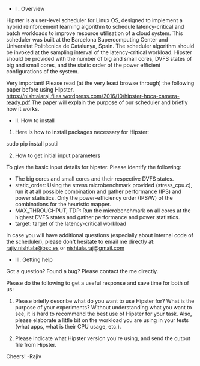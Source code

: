 * I . Overview

Hipster is a user-level scheduler for Linux OS, designed to implement a hybrid
reinforcement learning algorithm to schedule latency-critical and batch workloads to
improve resource utilisation of a cloud system.  This scheduler was built at the Barcelona
Supercomputing Center and Universitat Politècnica de Catalunya, Spain.  The scheduler
algorithm should be invoked at the sampling interval of the latency-critical workload.
Hipster should be provided with the number of big and small cores, DVFS states of big and small
cores, and the static order of the power efficient configurations of the system. 

Very important! Please read (at the very least browse through) the following paper before
using Hipster.
https://nishtalaraj.files.wordpress.com/2016/10/hipster-hpca-camera-ready.pdf 
The paper will explain the purpose of our scheduler and briefly how it works.

* II. How to install

1. Here is how to install packages necessary for Hipster:

 sudo pip install psutil

2. How to get initial input parameters
 
 To give the basic input details for hipster. Please identify the following:
 - The big cores and small cores and their respective DVFS states.  
 - static_order: Using the stress microbenchmark provided (stress_cpu.c), run it at all
   possible combination and gather performance (IPS) and power statistics. Only the
   power-efficiency order (IPS/W) of the combinations for the heuristic mapper.  
 - MAX_THROUGHPUT, TDP: Run the microbenchmark on all cores at the highest DVFS states and
   gather performance and power statistics.
 - target: target of the latency-critical workload

In case you will have additional questions (especially about internal code of the
scheduler), please don't hesitate to email me directly at: <rajiv.nishtala@bsc.es> or
<nishtala.raj@gmail.com>


* III. Getting help

Got a question? Found a bug? Please contact the me directly.  

Please do the following to get a useful response and save time for both of us:

1) Please briefly describe what do you want to use Hipster for? What is the purpose of
your experiments? Without understanding what you want to see, it is hard to recommend the
best use of Hipster for your task. Also, please elaborate a little bit on the workload you
are using in your tests (what apps, what is their CPU usage, etc.).

2) Please indicate what Hipster version you're using, and send the output file from
Hipster.

Cheers!
-Rajiv
